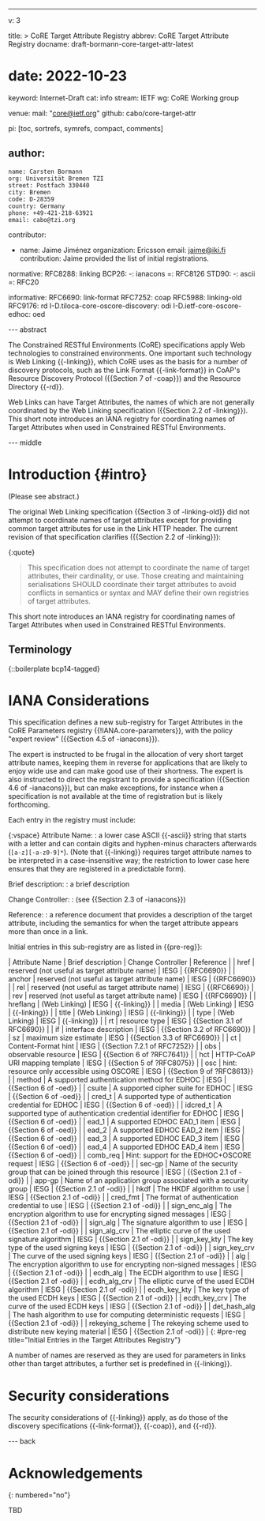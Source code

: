 ---
v: 3

title: >
  CoRE Target Attribute Registry
abbrev: CoRE Target Attribute Registry
docname: draft-bormann-core-target-attr-latest
# date: 2022-10-23

keyword: Internet-Draft
cat: info
stream: IETF
wg: CoRE Working group

venue:
  mail: "core@ietf.org"
  github: cabo/core-target-attr

pi: [toc, sortrefs, symrefs, compact, comments]

author:
  -
    name: Carsten Bormann
    org: Universität Bremen TZI
    street: Postfach 330440
    city: Bremen
    code: D-28359
    country: Germany
    phone: +49-421-218-63921
    email: cabo@tzi.org

contributor:
- name: Jaime Jiménez
  organization: Ericsson
  email: jaime@iki.fi
  contribution: Jaime provided the list of initial registrations.

normative:
  RFC8288: linking
  BCP26:
    -: ianacons
    =: RFC8126
  STD90:
    -: ascii
    =: RFC20

informative:
  RFC6690: link-format
  RFC7252: coap
  RFC5988: linking-old
  RFC9176: rd
  I-D.tiloca-core-oscore-discovery: odi
  I-D.ietf-core-oscore-edhoc: oed

--- abstract

The Constrained RESTful Environments (CoRE) specifications apply Web
technologies to constrained environments.
One important such technology is Web Linking {{-linking}}, which CoRE
uses as the basis for a number of discovery protocols, such as the
Link Format {{-link-format}} in CoAP's Resource Discovery Protocol ({{Section 7
of -coap}}) and the Resource Directory {{-rd}}.

Web Links can have Target Attributes, the names of which are not
generally coordinated by the Web Linking specification ({{Section 2.2 of -linking}}).
This short note introduces an IANA registry for coordinating names of Target
Attributes when used in Constrained RESTful Environments.

--- middle

Introduction        {#intro}
============

(Please see abstract.)

The original Web Linking specification {{Section 3 of -linking-old}} did not attempt
to coordinate names of target attributes except for providing common
target attributes for use in the Link HTTP header.
The current revision of that specification clarifies ({{Section 2.2 of -linking}}):

{:quote}
>    This specification does not attempt to coordinate the name of target
   attributes, their cardinality, or use.  Those creating and
   maintaining serialisations SHOULD coordinate their target attributes
   to avoid conflicts in semantics or syntax and MAY define their own
   registries of target attributes.

This short note introduces an IANA registry for coordinating names of Target
Attributes when used in Constrained RESTful Environments.

Terminology
-----------

{::boilerplate bcp14-tagged}

IANA Considerations
===================

This specification defines a new sub-registry for Target Attributes in
the CoRE Parameters registry {{!IANA.core-parameters}}, with the policy
"expert review" ({{Section 4.5 of -ianacons}}).

The expert is instructed to be frugal in the allocation of very short
target attribute names, keeping them in reverse for applications that
are likely to enjoy wide use and can make good use of their shortness.
The expert is also instructed to direct the registrant to provide a
specification ({{Section 4.6 of -ianacons}}), but can make exceptions,
for instance when a specification is not available at the time of
registration but is likely forthcoming.

Each entry in the registry must include:

{:vspace}
Attribute Name:
: a lower case ASCII {{-ascii}} string that starts with a letter and can
  contain digits and hyphen-minus characters afterwards
  (`[a-z][-a-z0-9]*`).
  (Note that {{-linking}} requires target attribute names to be
  interpreted in a case-insensitive way; the restriction to lower case
  here ensures that they are registered in a predictable form).

Brief description:
: a brief description

Change Controller:
: (see {{Section 2.3 of -ianacons}})

Reference:
: a reference document that provides a description of the target
  attribute, including the semantics for when the target attribute
  appears more than once in a link.


Initial entries in this sub-registry are as listed in {{pre-reg}}:

| Attribute  Name | Brief description                                                   | Change Controller | Reference                                  |
| href            | reserved (not useful as target attribute name)                      | IESG              | {{RFC6690}}                                  |
| anchor          | reserved (not useful as target attribute name)                      | IESG              | {{RFC6690}}                                  |
| rel             | reserved (not useful as target attribute name)                      | IESG              | {{RFC6690}}                                  |
| rev             | reserved (not useful as target attribute name)                      | IESG              | {{RFC6690}}                                  |
| hreflang        | (Web Linking)                                                       | IESG              | {{-linking}}                                 |
| media           | (Web Linking)                                                       | IESG              | {{-linking}}                                 |
| title           | (Web Linking)                                                       | IESG              | {{-linking}}                                 |
| type            | (Web Linking)                                                       | IESG              | {{-linking}}                                 |
| rt              | resource type                                                       | IESG              | {{Section 3.1 of RFC6690}}                   |
| if              | interface description                                               | IESG              | {{Section 3.2 of RFC6690}}                   |
| sz              | maximum size estimate                                               | IESG              | {{Section 3.3 of RFC6690}}                   |
| ct              | Content-Format hint                                                 | IESG              | {{Section 7.2.1 of RFC7252}}                 |
| obs             | observable resource                                                 | IESG              | {{Section 6 of ?RFC7641}}                    |
| hct             | HTTP-CoAP URI mapping template                                      | IESG              | {{Section 5 of ?RFC8075}}                    |
| osc             | hint: resource only accessible using OSCORE                         | IESG              | {{Section 9 of ?RFC8613}}                    |
| method          | A supported authentication method for EDHOC                         | IESG              | {{Section 6 of -oed}} |
| csuite          | A supported cipher suite for EDHOC                                  | IESG              | {{Section 6 of -oed}} |
| cred_t          | A supported type of authentication credential for EDHOC             | IESG              | {{Section 6 of -oed}} |
| idcred_t        | A supported type of authentication credential identifier for EDHOC  | IESG              | {{Section 6 of -oed}} |
| ead_1           | A supported EDHOC EAD_1 item                                        | IESG              | {{Section 6 of -oed}} |
| ead_2           | A supported EDHOC EAD_2 item                                        | IESG              | {{Section 6 of -oed}} |
| ead_3           | A supported EDHOC EAD_3 item                                        | IESG              | {{Section 6 of -oed}} |
| ead_4           | A supported EDHOC EAD_4 item                                        | IESG              | {{Section 6 of -oed}} |
| comb_req        | Hint: support for the EDHOC+OSCORE request                          | IESG              | {{Section 6 of -oed}} |
| sec-gp          | Name of the security group that can be joined through this resource | IESG              | {{Section 2.1 of -odi}}                      |
| app-gp          | Name of an application group associated with a security group       | IESG              | {{Section 2.1 of -odi}}                      |
| hkdf            | The HKDF algorithm to use                                           | IESG              | {{Section 2.1 of -odi}}                      |
| cred_fmt        | The format of authentication credential to use                      | IESG              | {{Section 2.1 of -odi}}                      |
| sign_enc_alg    | The encryption algorithm to use for encrypting signed messages      | IESG              | {{Section 2.1 of -odi}}                      |
| sign_alg        | The signature algorithm to use                                      | IESG              | {{Section 2.1 of -odi}}                      |
| sign_alg_crv    | The elliptic curve of the used signature algorithm                  | IESG              | {{Section 2.1 of -odi}}                      |
| sign_key_kty    | The key type of the used signing keys                               | IESG              | {{Section 2.1 of -odi}}                      |
| sign_key_crv    | The curve of the used signing keys                                  | IESG              | {{Section 2.1 of -odi}}                      |
| alg             | The encryption algorithm to use for encrypting non-signed messages  | IESG              | {{Section 2.1 of -odi}}                      |
| ecdh_alg        | The ECDH algorithm to use                                           | IESG              | {{Section 2.1 of -odi}}                      |
| ecdh_alg_crv    | The elliptic curve of the used ECDH algorithm                       | IESG              | {{Section 2.1 of -odi}}                      |
| ecdh_key_kty    | The key type of the used ECDH keys                                  | IESG              | {{Section 2.1 of -odi}}                      |
| ecdh_key_crv    | The curve of the used ECDH keys                                     | IESG              | {{Section 2.1 of -odi}}                      |
| det_hash_alg    | The hash algorithm to use for computing deterministic requests      | IESG              | {{Section 2.1 of -odi}}                      |
| rekeying_scheme | The rekeying scheme used to distribute new keying material          | IESG              | {{Section 2.1 of -odi}}                      |
{: #pre-reg title="Initial Entries in the Target Attributes Registry"}

A number of names are reserved as they are used for parameters in
links other than target attributes, a further set is predefined in
{{-linking}}.


Security considerations
=======================

The security considerations of {{-linking}} apply, as do those of the
discovery specifications {{-link-format}}, {{-coap}}, and {{-rd}}.

--- back

Acknowledgements
================
{: numbered="no"}

TBD
